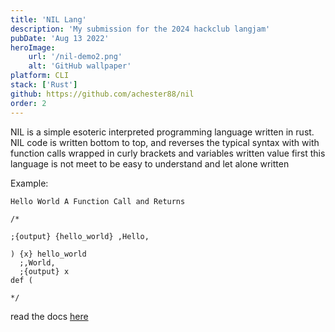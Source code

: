 ```yaml
---
title: 'NIL Lang'
description: 'My submission for the 2024 hackclub langjam'
pubDate: 'Aug 13 2022'
heroImage:
    url: '/nil-demo2.png'
    alt: 'GitHub wallpaper'
platform: CLI
stack: ['Rust']
github: https://github.com/achester88/nil
order: 2
---
```


NIL is a simple esoteric interpreted programming language written in rust. NIL code is written bottom to top, and reverses the typical syntax with with function calls wrapped in curly brackets and variables written value first this language is not meet to be easy to understand and let alone written

Example:
```
Hello World A Function Call and Returns

/*

;{output} {hello_world} ,Hello,

) {x} hello_world
  ;,World,
  ;{output} x
def (

*/
```

read the docs [here](https://github.com/achester88/nil/blob/main/DOCS.md)